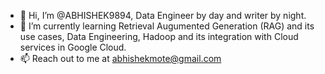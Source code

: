 - 👋 Hi, I’m @ABHISHEK9894, Data Engineer by day and writer by night.
- 🌱 I’m currently learning Retrieval Augumented Generation (RAG) and its use cases, Data Engineering, Hadoop and its integration with Cloud services in Google Cloud.
- 📫 Reach out to me at abhishekmote@gmail.com

<!---
ABHISHEK9894/ABHISHEK9894 is a ✨ special ✨ repository because its `README.md` (this file) appears on your GitHub profile.
You can click the Preview link to take a look at your changes.
--->
